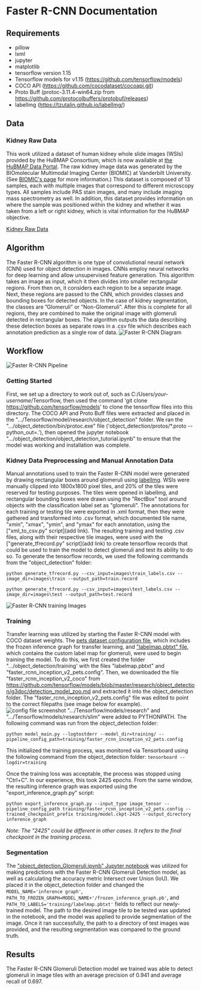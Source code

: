 # Faster R-CNN Documentation

## Requirements

* pillow
* lxml
* jupyter
* matplotlib
* tensorflow version 1.15
* Tensorflow models for v1.15 (https://github.com/tensorflow/models)
* COCO API (https://github.com/cocodataset/cocoapi.git)
* Proto Buff (protoc-3.11.4-win64.zip from https://github.com/protocolbuffers/protobuf/releases)
* labelImg (https://tzutalin.github.io/labelImg/)

## Data

### Kidney Raw Data
This work utilized a dataset of human kidney whole slide images (WSIs) provided by the HuBMAP Consortium, which is now available at [the HuBMAP Data Portal](https://portal.hubmapconsortium.org/search?origin_sample.mapped_organ[0]=Kidney%20%28Left%29&origin_sample.mapped_organ[1]=Kidney%20%28Right%29&group_name[0]=Vanderbilt%20TMC&entity_type[0]=Dataset). The raw kidney image data was generated by the BIOmolecular Multimodal Imaging Center (BIOMIC) at Vanderbilt University. (See [BIOMIC's page](https://medschool.vanderbilt.edu/biomic/) for more information.) This dataset is composed of 13 samples, each with multiple images that correspond to different microscopy types. All samples include PAS  stain images, and many include imaging mass spectrometry as well. In addition, this dataset provides information on where the sample was positioned within the kidney and whether it was taken from a left or right kidney, which is vital information for the HuBMAP objective.

[Kidney Raw Data](https://drive.google.com/drive/folders/14aLxPR9LlzdWXPomAX1moqL0UnRm_RbW?usp=sharing)

## Algorithm

The Faster R-CNN algorithm is one type of convolutional neural network (CNN) used for object detection in images. CNNs employ neural networks for deep learning and allow unsupervised feature generation. This algorithm takes an image as input, which it then divides into smaller rectangular regions. From then on, it considers each region to be a separate image. Next, these regions are passed to the CNN, which provides classes and bounding boxes for detected objects. In the case of kidney segmentation, the classes are ”Glomeruli” or ”Non-Glomeruli”. After this is complete for all regions, they are combined to make the original image with glomeruli detected in rectangular boxes. The algorithm outputs the data describing these detection boxes as separate rows in a .csv file which describes each annotation prediction as a single row of data.
![Faster R-CNN Diagram](https://github.com/cns-iu/ccf-research-ftu/blob/master/images/FasterRCNNblockdiagram.png)

## Workflow
![Faster R-CNN Pipeline](https://github.com/cns-iu/ccf-research-ftu/blob/master/images/pipeline%20images/Faster%20RCNN%20Pipeline.jpg)
### Getting Started

First, we set up a directory to work out of, such as C:/Users/*your-username*/Tensorflow, then used the command 'git clone https://github.com/tensorflow/models' to clone the tensorflow files into this directory. The COCO API and Proto Buff files were extracted and placed in the ".../Tensorflow/model/research/object_detection" folder. 
We ran the ".../object_detection/bin/protoc.exe" file ('object_detection/protos/*.proto --python_out=.'), then opened the jupyter notebook ".../object_detection/object_detection_tutorial.ipynb" to ensure that the model was working and installation was complete.

### Kidney Data Preprocessing and Manual Annotation Data

Manual annotations used to train the Faster R-CNN model were generated by drawing rectangular boxes around glomeruli using [labelImg](https://tzutalin.github.io/labelImg/). WSIs were manually clipped into 1800x1800 pixel tiles, and 20% of the tiles were reserved for testing purposes. The tiles were opened in labelImg, and rectangular bounding boxes were drawn using the "RectBox" tool around objects with the classification label set as "glomeruli". The annotations for each training or testing tile were exported in .xml format, then they were gathered and transformed into .csv format, which documented tile name, "xmin", "xmax", "ymin", and "ymax" for each annotation, using the ["xml_to_csv.py" script](add link). The resulting training and testing .csv files, along with their respective tile images, were used with the ["generate_tfrecord.py" script](add link) to create tensorflow records that could be used to train the model to detect glomeruli and test its ability to do so.
To generate the tensorflow records, we used the following commands from the "object_detection" folder: 

`python generate_tfrecord.py --csv_input=images\train_labels.csv --image_dir=images\train --output_path=train.record`

`python generate_tfrecord.py --csv_input=images\test_labels.csv --image_dir=images\test --output_path=test.record`

![Faster R-CNN training Images](https://github.com/cns-iu/ccf-research-ftu/blob/master/images/FasterRCNNmanualannotation.png)
### Training

Transfer learning was utilized by starting the Faster R-CNN model with COCO dataset weights. The [pets dataset configuration file](https://github.com/cns-iu/ccf-research-ftu/blob/master/Faster%20R-CNN/faster_rcnn_inception_v2_pets.config), which includes the frozen inference graph for transfer learning, and ["labelmap.pbtxt" file](https://github.com/cns-iu/ccf-research-ftu/blob/master/Faster%20R-CNN/labelmap.pbtxt), which contains the custom label map for glomeruli, were used to begin training the model.
To do this, we first created the folder ".../object_detection/training' with the files "labelmap.pbtxt" and "faster_rcnn_inception_v2_pets.config". Then, we downloaded the file "faster_rcnn_inception_v2_coco" from https://github.com/tensorflow/models/blob/master/research/object_detection/g3doc/detection_model_zoo.md and extracted it into the object_detection folder.
The "faster_rcnn_inception_v2_pets.config" file was edited to point to the correct filepaths (see image below for example).
![config file screenshot](https://github.com/cns-iu/ccf-research-ftu/blob/master/images/config%20file%20screenshot.png)
".../Tensorflow/models/research" and ".../Tensorflow/models/research/slim" were added to PYTHONPATH.
The following command was run from the object_detection folder:

`python model_main.py --logtostderr --model_dir=training/ --pipeline_config_path=training/faster_rcnn_inception_v2_pets.config`

This initialized the training process, was monitored via Tensorboard using the following command from the object_detection folder:
`tensorboard --logdir=training`

Once the training loss was acceptable, the process was stopped using "Ctrl+C". In our experience, this took 2425 epochs. From the same window, the resulting inference graph was exported using the "export_inference_graph.py" script:
 
`python export_inference_graph.py --input_type image_tensor --pipeline_config_path training/faster_rcnn_inception_v2_pets.config --trained_checkpoint_prefix training/model.ckpt-2425 --output_directory inference_graph`

*Note: The "2425" could be different in other cases. It refers to the final checkpoint in the training process.*

### Segmentation

The ["object_detection_Glomeruli.ipynb" Jupyter notebook](https://github.com/cns-iu/ccf-research-ftu/blob/master/Faster%20R-CNN/object_detection_Glomeruli.ipynb) was utilized for making predictions with the Faster R-CNN Glomeruli Detection model, as well as calculating the accuracy metric Intersect over Union (IoU).
We placed it in the object_detection folder and changed the `MODEL_NAME='inference graph'`, `PATH_TO_FROZEN_GRAPH=MODEL_NAME+'/frozen_inference_graph.pb'`, and `PATH_TO_LABELS='training/labelmap.pbtxt'` fields to reflect our newly-trained model.
The path to the desired image tile to be tested was updated in the notebook, and the model was applied to provide segmentation of the image.
Once it ran successfully, the path to a directory of test images was provided, and the resulting segmentation was compared to the ground truth.

## Results

The Faster R-CNN Glomeruli Detection model we trained was able to detect glomeruli in image tiles with an average precision of 0.941 and average recall of 0.697.